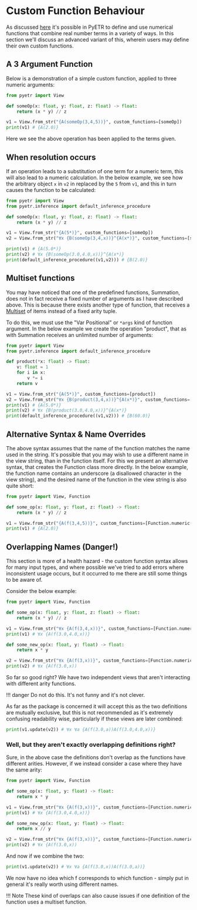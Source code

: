 # Custom Function Behaviour

As discussed [here](./getting_started/view_construction.md#custom-functions) it's possible in PyETR to define and use numerical functions that combine real number terms in a variety of ways. In this section we'll discuss an advanced variant of this, wherein users may define their own custom functions.

## A 3 Argument Function

Below is a demonstration of a simple custom function, applied to three numeric arguments:
```py
from pyetr import View

def someOp(x: float, y: float, z: float) -> float:
    return (x * y) // z

v1 = View.from_str("{A(someOp(3,4,5))}", custom_functions=[someOp])
print(v1) # {A(2.0)}
```
Here we see the above operation has been applied to the terms given.

## When resolution occurs

If an operation leads to a substitution of one term for a numeric term, this will also lead to a numeric calculation. In the below example, we see how the arbitrary object `x` in `v2` in replaced by the `5` from `v1`, and this in turn causes the function to be calculated:

```py
from pyetr import View
from pyetr.inference import default_inference_procedure

def someOp(x: float, y: float, z: float) -> float:
    return (x * y) // z

v1 = View.from_str("{A(5*)}", custom_functions=[someOp])
v2 = View.from_str("∀x {B(someOp(3,4,x))}^{A(x*)}", custom_functions=[someOp])

print(v1) # {A(5.0*)}
print(v2) # ∀x {B(someOp(3.0,4.0,x))}^{A(x*)}
print(default_inference_procedure((v1,v2))) # {B(2.0)}
```

## Multiset functions

You may have noticed that one of the predefined functions, Summation, does not in fact receive a fixed number of arguments as I have described above. This is because there exists another type of function, that receives a [Multiset](./glossary.md#multiset) of items instead of a fixed arity tuple.

To do this, we must use the "Var Positional" or `*args` kind of function argument. In the below example we create the operation "product", that as with Summation receives an unlimited number of arguments:

```py
from pyetr import View
from pyetr.inference import default_inference_procedure

def product(*x: float) -> float:
    v: float = 1
    for i in x:
        v *= i
    return v

v1 = View.from_str("{A(5*)}", custom_functions=[product])
v2 = View.from_str("∀x {B(product(3,4,x))}^{A(x*)}", custom_functions=[product])
print(v1) # {A(5.0*)}
print(v2) # ∀x {B(product(3.0,4.0,x))}^{A(x*)}
print(default_inference_procedure((v1,v2))) # {B(60.0)}
```

## Alternative Syntax & Name Overrides

The above syntax assumes that the name of the function matches the name used in the string. It's possible that you may wish to use a different name in the view string, than in the function itself. For this we present an alternative syntax, that creates the Function class more directly. In the below example, the function name contains an underscore (a disallowed character in the view string), and the desired name of the function in the view string is also quite short:

```py
from pyetr import View, Function

def some_op(x: float, y: float, z: float) -> float:
    return (x * y) // z

v1 = View.from_str("{A(f(3,4,5))}", custom_functions=[Function.numeric(some_op, name_override='f')])
print(v1) # {A(2.0)}
```

## Overlapping Names (Danger!)

This section is more of a health hazard - the custom function syntax allows for many input types, and where possible we've tried to add errors where inconsistent usage occurs, but it occurred to me there are still some things to be aware of.

Consider the below example:

```py
from pyetr import View, Function

def some_op(x: float, y: float, z: float) -> float:
    return (x * y) // z

v1 = View.from_str("∀x {A(f(3,4,x))}", custom_functions=[Function.numeric(some_op, name_override='f')])
print(v1) # ∀x {A(f(3.0,4.0,x))}

def some_new_op(x: float, y: float) -> float:
    return x * y

v2 = View.from_str("∀x {A(f(3,x))}", custom_functions=[Function.numeric(some_new_op, name_override='f')])
print(v2) # ∀x {A(f(3.0,x))
```

So far so good right? We have two independent views that aren't interacting with different arity functions.

!!! danger
    Do not do this. It's not funny and it's not clever.

As far as the package is concerned it will accept this as the two definitions are mutually exclusive, but this is not recommended as it's extremely confusing readability wise, particularly if these views are later combined:
```py
print(v1.update(v2)) # ∀x ∀a {A(f(3.0,a))A(f(3.0,4.0,x))}
```

### Well, but they aren't exactly overlapping definitions right?

Sure, in the above case the definitions don't overlap as the functions have different arities. However, if we instead consider a case where they have the same arity:

```py
from pyetr import View, Function

def some_op(x: float, y: float) -> float:
    return x * y

v1 = View.from_str("∀x {A(f(3,x))}", custom_functions=[Function.numeric(some_op, name_override='f')])
print(v1) # ∀x {A(f(3.0,4.0,x))}

def some_new_op(x: float, y: float) -> float:
    return x // y

v2 = View.from_str("∀x {A(f(3,x))}", custom_functions=[Function.numeric(some_new_op, name_override='f')])
print(v2) # ∀x {A(f(3.0,x))
```

And now if we combine the two:
```py
print(v1.update(v2)) # ∀x ∀a {A(f(3.0,x))A(f(3.0,a))}
```
We now have no idea which f corresponds to which function - simply put in general it's really worth using different names.

!!! Note
    These kind of overlaps can also cause issues if one definition of the function uses a multiset function.
